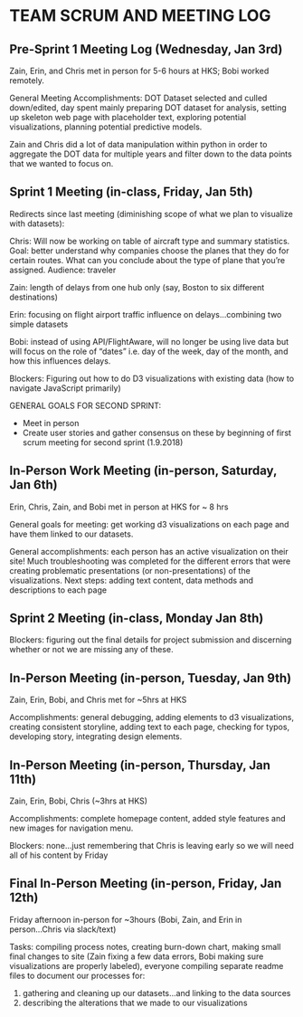 # TEAM SCRUM AND MEETING LOG

## Pre-Sprint 1 Meeting Log (Wednesday, Jan 3rd)

Zain, Erin, and Chris met in person for 5-6 hours at HKS; Bobi worked remotely.

General Meeting Accomplishments: DOT Dataset selected and culled down/edited, day spent mainly preparing DOT dataset for analysis, setting up skeleton web page with placeholder text, exploring potential visualizations, planning potential predictive models.

Zain and Chris did a lot of data manipulation within python in order to aggregate the DOT data for multiple years and filter down to the data points that we wanted to focus on.

## Sprint 1 Meeting (in-class, Friday, Jan 5th)

Redirects since last meeting (diminishing scope of what we plan to visualize with datasets):

Chris: Will now be working on table of aircraft type and summary statistics. Goal: better understand why companies choose the planes that they do for certain routes. What can you conclude about the type of plane that you’re assigned. Audience: traveler

Zain: length of delays from one hub only (say, Boston to six different destinations)

Erin: focusing on flight airport traffic influence on delays...combining two simple datasets

Bobi: instead of using API/FlightAware, will no longer be using live data but will focus on the role of “dates” i.e. day of the week, day of the month, and how this influences delays.

Blockers: Figuring out how to do D3 visualizations with existing data (how to navigate JavaScript primarily)

GENERAL GOALS FOR SECOND SPRINT:
* Meet in person
* Create user stories and gather consensus on these by beginning of first scrum meeting for second sprint (1.9.2018)

## In-Person Work Meeting (in-person, Saturday, Jan 6th)

Erin, Chris, Zain, and Bobi met in person at HKS for ~ 8 hrs

General goals for meeting: get working d3 visualizations on each page and have them linked to our datasets.

General accomplishments: each person has an active visualization on their site! Much troubleshooting was completed for the different errors that were creating problematic presentations (or non-presentations) of the visualizations. Next steps: adding text content, data methods and descriptions to each page


## Sprint 2 Meeting (in-class, Monday Jan 8th)
	
Blockers: figuring out the final details for project submission and discerning whether or not we are missing any of these.


## In-Person Meeting (in-person, Tuesday, Jan 9th) 

Zain, Erin, Bobi, and Chris met for ~5hrs at HKS

Accomplishments: general debugging, adding elements to d3 visualizations, creating consistent storyline, adding text to each page, checking for typos, developing story, integrating design elements.


## In-Person Meeting (in-person, Thursday, Jan 11th)

Zain, Erin, Bobi, Chris (~3hrs at HKS)

Accomplishments: complete homepage content, added style features and new images for navigation menu.

Blockers: none...just remembering that Chris is leaving early so we will need all of his content by Friday

## Final In-Person Meeting (in-person, Friday, Jan 12th)

Friday afternoon in-person for ~3hours (Bobi, Zain, and Erin in person...Chris via slack/text)

Tasks: compiling process notes, creating burn-down chart, making small final changes to site (Zain fixing a few data errors, Bobi making sure visualizations are properly labeled), everyone compiling separate readme files to document our processes for:
1. gathering and cleaning up our datasets...and linking to the data sources
1. describing the alterations that we made to our visualizations
